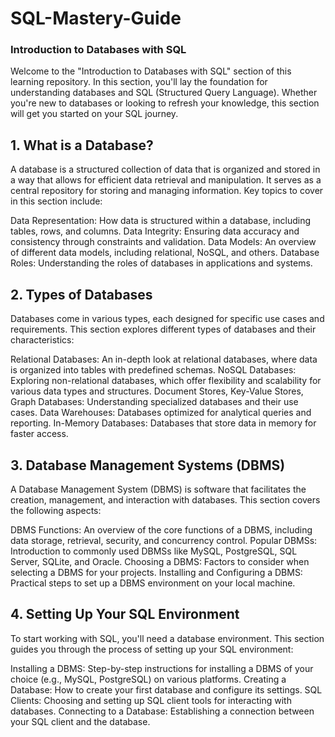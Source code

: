 # SQL-Mastery-Guide


### Introduction to Databases with SQL

Welcome to the "Introduction to Databases with SQL" section of this learning repository. In this section, you'll lay the foundation for understanding databases and SQL (Structured Query Language). Whether you're new to databases or looking to refresh your knowledge, this section will get you started on your SQL journey.

## 1. What is a Database?
A database is a structured collection of data that is organized and stored in a way that allows for efficient data retrieval and manipulation. It serves as a central repository for storing and managing information. Key topics to cover in this section include:

Data Representation: How data is structured within a database, including tables, rows, and columns.
Data Integrity: Ensuring data accuracy and consistency through constraints and validation.
Data Models: An overview of different data models, including relational, NoSQL, and others.
Database Roles: Understanding the roles of databases in applications and systems.


## 2. Types of Databases
Databases come in various types, each designed for specific use cases and requirements. This section explores different types of databases and their characteristics:

Relational Databases: An in-depth look at relational databases, where data is organized into tables with predefined schemas.
NoSQL Databases: Exploring non-relational databases, which offer flexibility and scalability for various data types and structures.
Document Stores, Key-Value Stores, Graph Databases: Understanding specialized databases and their use cases.
Data Warehouses: Databases optimized for analytical queries and reporting.
In-Memory Databases: Databases that store data in memory for faster access.


## 3. Database Management Systems (DBMS)
A Database Management System (DBMS) is software that facilitates the creation, management, and interaction with databases. This section covers the following aspects:

DBMS Functions: An overview of the core functions of a DBMS, including data storage, retrieval, security, and concurrency control.
Popular DBMSs: Introduction to commonly used DBMSs like MySQL, PostgreSQL, SQL Server, SQLite, and Oracle.
Choosing a DBMS: Factors to consider when selecting a DBMS for your projects.
Installing and Configuring a DBMS: Practical steps to set up a DBMS environment on your local machine.

## 4. Setting Up Your SQL Environment
To start working with SQL, you'll need a database environment. This section guides you through the process of setting up your SQL environment:

Installing a DBMS: Step-by-step instructions for installing a DBMS of your choice (e.g., MySQL, PostgreSQL) on various platforms.
Creating a Database: How to create your first database and configure its settings.
SQL Clients: Choosing and setting up SQL client tools for interacting with databases.
Connecting to a Database: Establishing a connection between your SQL client and the database.
